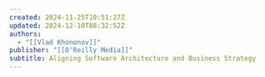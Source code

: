 ```yaml
---
created: 2024-11-25T10:51:27Z
updated: 2024-12-10T08:32:52Z
authors:
  - "[[Vlad Khononov]]"
publisher: "[[O'Reilly Media]]"
subtitle: Aligning Software Architecture and Business Strategy
---
```

